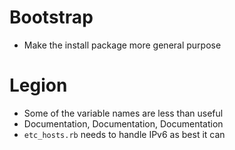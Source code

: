 # Bootstrap

- Make the install package more general purpose

# Legion

- Some of the variable names are less than useful
- Documentation, Documentation, Documentation
- `etc_hosts.rb` needs to handle IPv6 as best it can
